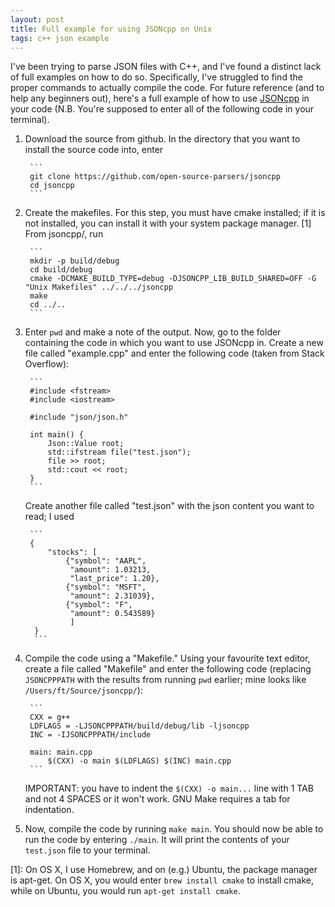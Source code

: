 ```yaml
---
layout: post
title: Full example for using JSONcpp on Unix
tags: c++ json example
---
```


I've been trying to parse JSON files with C++, and I've found a distinct lack of
full examples on how to do so. Specifically, I've struggled to find the proper
commands to actually compile the code. For future reference (and to help any
beginners out), here's a full example of how to use [JSONcpp][jsoncpp] in your code (N.B. You're supposed to enter all of the following code in your terminal).

1. Download the source from github. In the directory that you want to install the source code into, enter

        ```
        git clone https://github.com/open-source-parsers/jsoncpp
        cd jsoncpp
        ```

2. Create the makefiles. For this step, you must have cmake installed; if it is not installed, you can install it with your system package manager. [1] From jsoncpp/, run

        ```
        mkdir -p build/debug
        cd build/debug
        cmake -DCMAKE_BUILD_TYPE=debug -DJSONCPP_LIB_BUILD_SHARED=OFF -G "Unix Makefiles" ../../../jsoncpp
        make
        cd ../..
        ```

3. Enter `pwd` and make a note of the output. Now, go to the folder containing the code in which you want to use JSONcpp in. Create a new file called "example.cpp" and enter the following code (taken from Stack Overflow):

        ```
        #include <fstream>
        #include <iostream>

        #include "json/json.h"

        int main() {
            Json::Value root;
            std::ifstream file("test.json");
            file >> root;
            std::cout << root;
        }
        ```

    Create another file called "test.json" with the json content you want to read; I used

        ```
        {
            "stocks": [
                {"symbol": "AAPL",
                 "amount": 1.03213,
                 "last_price": 1.20},
                {"symbol": "MSFT",
                 "amount": 2.31039},
                {"symbol": "F",
                 "amount": 0.543589}
                 ]
         }
         ```

4. Compile the code using a "Makefile." Using your favourite text editor, create a file called "Makefile" and enter the following code (replacing `JSONCPPPATH` with the results from running `pwd` earlier; mine looks like `/Users/ft/Source/jsoncpp/`):

        ```
        CXX = g++
        LDFLAGS = -LJSONCPPPATH/build/debug/lib -ljsoncpp
        INC = -IJSONCPPPATH/include

        main: main.cpp
            $(CXX) -o main $(LDFLAGS) $(INC) main.cpp
        ```

    IMPORTANT: you have to indent the `$(CXX) -o main...` line with 1 TAB and not 4 SPACES or it won't work. GNU Make requires a tab for indentation.

5. Now, compile the code by running `make main`. You should now be able to run the code by entering `./main`. It will print the contents of your `test.json` file to your terminal.

[jsoncpp]: https://github.com/open-source-parsers/jsoncpp "JSONcpp on github"
[1]: On OS X, I use Homebrew, and on (e.g.) Ubuntu, the package manager is apt-get. On OS X, you would enter `brew install cmake` to install cmake, while on Ubuntu, you would run `apt-get install cmake`.
